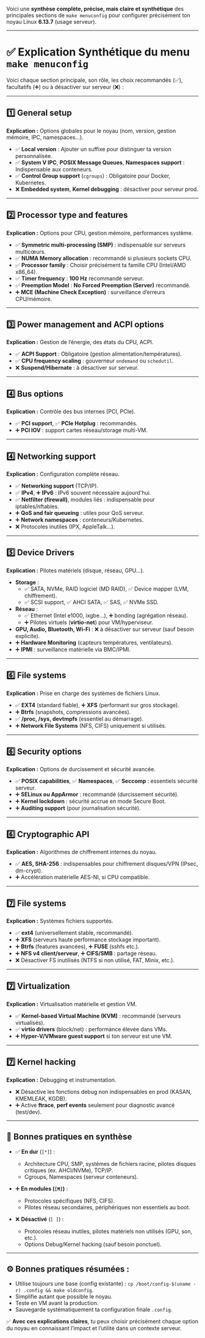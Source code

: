 Voici une **synthèse complète, précise, mais claire et synthétique** des principales sections de `make menuconfig` pour configurer précisément ton noyau Linux **6.13.7** (usage serveur). 

---

# ✅ **Explication Synthétique du menu `make menuconfig`**

Voici chaque section principale, son rôle, les choix recommandés (✅), facultatifs (➕) ou à désactiver sur serveur (❌) :

---

## 1️⃣ **General setup**
**Explication :** Options globales pour le noyau (nom, version, gestion mémoire, IPC, namespaces…).

- ✅ **Local version** : Ajouter un suffixe pour distinguer ta version personnalisée.
- ✅ **System V IPC**, **POSIX Message Queues**, **Namespaces support** : Indispensable aux conteneurs.
- ✅ **Control Group support** (`cgroups`) : Obligatoire pour Docker, Kubernetes.
- ❌ **Embedded system**, **Kernel debugging** : désactiver pour serveur prod.

---

## 2️⃣ **Processor type and features**
**Explication :** Options pour CPU, gestion mémoire, performances système.

- ✅ **Symmetric multi-processing (SMP)** : indispensable sur serveurs multicœurs.
- ✅ **NUMA Memory allocation** : recommandé si plusieurs sockets CPU.
- ✅ **Processor family** : Choisir précisément ta famille CPU (Intel/AMD x86_64).
- ✅ **Timer frequency** : **100 Hz** recommandé serveur.
- ✅ **Preemption Model** : **No Forced Preemption (Server)** recommandé.
- ➕ **MCE (Machine Check Exception)** : surveillance d’erreurs CPU/mémoire.

---

## 3️⃣ **Power management and ACPI options**
**Explication :** Gestion de l’énergie, des états du CPU, ACPI.

- ✅ **ACPI Support** : Obligatoire (gestion alimentation/températures).
- ✅ **CPU frequency scaling** : gouverneur `ondemand` ou `schedutil`.
- ❌ **Suspend/Hibernate** : à désactiver sur serveur.

---

## 4️⃣ **Bus options**
**Explication :** Contrôle des bus internes (PCI, PCIe).

- ✅ **PCI support**, ✅ **PCIe Hotplug** : recommandés.
- ➕ **PCI IOV** : support cartes réseau/storage multi-VM.

---

## 4️⃣ **Networking support**
**Explication :** Configuration complète réseau.

- ✅ **Networking support** (TCP/IP).
- ✅ **IPv4**, ➕ **IPv6** : IPv6 souvent nécessaire aujourd'hui.
- ✅ **Netfilter (firewall)**, modules liés : indispensable pour iptables/nftables.
- ➕ **QoS and fair queueing** : utiles pour QoS serveur.
- ➕ **Network namespaces** : conteneurs/Kubernetes.
- ❌ Protocoles inutiles (IPX, AppleTalk…).

---

## 5️⃣ **Device Drivers**
**Explication :** Pilotes matériels (disque, réseau, GPU…).

- **Storage** :
  - ✅ SATA, NVMe, RAID logiciel (MD RAID), ✅ Device mapper (LVM, chiffrement).
  - ✅ SCSI support, ✅ AHCI SATA, ✅ SAS, ✅ NVMe SSD.
- **Réseau** :
  - ✅ Ethernet (Intel e1000, ixgbe…), ➕ bonding (agrégation réseau).
  - ➕ Pilotes virtuels (**virtio-net**) pour VM/hyperviseur.
- **GPU, Audio, Bluetooth, Wi-Fi** : ❌ à désactiver sur serveur (sauf besoin explicite).
- ➕ **Hardware Monitoring** (capteurs températures, ventilateurs).
- ➕ **IPMI** : surveillance matérielle via BMC/IPMI.

---

## 6️⃣ **File systems**
**Explication :** Prise en charge des systèmes de fichiers Linux.

- ✅ **EXT4** (standard fiable), ➕ **XFS** (performant sur gros stockage).
- ➕ **Btrfs** (snapshots, compressions avancées).
- ✅ **/proc, /sys, devtmpfs** (essentiel au démarrage).
- ➕ **Network File Systems** (NFS, CIFS) uniquement si utilisés.

---

## 6️⃣ **Security options**
**Explication :** Options de durcissement et sécurité avancée.

- ✅ **POSIX capabilities**, ✅ **Namespaces**, ✅ **Seccomp** : essentiels sécurité serveur.
- ➕ **SELinux ou AppArmor** : recommandé (durcissement sécurité).
- ➕ **Kernel lockdown** : sécurité accrue en mode Secure Boot.
- ➕ **Auditing support** (pour journalisation sécurité).

---

## 6️⃣ **Cryptographic API**
**Explication :** Algorithmes de chiffrement internes du noyau.

- ✅ **AES, SHA-256** : indispensables pour chiffrement disques/VPN (IPsec, dm-crypt).
- ➕ Accélération matérielle AES-NI, si CPU compatible.

---

## 7️⃣ **File systems**
**Explication :** Systèmes fichiers supportés.

- ✅ **ext4** (universellement stable, recommandé).
- ➕ **XFS** (serveurs haute performance stockage important).
- ➕ **Btrfs** (features avancées), ➕ **FUSE** (sshfs etc.).
- ➕ **NFS v4 client/serveur**, ➕ **CIFS/SMB** : partage réseau.
- ❌ Désactiver FS inutilisés (NTFS si non utilisé, FAT, Minix, etc.).

---

## 7️⃣ **Virtualization**
**Explication :** Virtualisation matérielle et gestion VM.

- ✅ **Kernel-based Virtual Machine (KVM)** : recommandé (serveurs virtualisés).
- ✅ **virtio drivers** (block/net) : performance élevée dans VMs.
- ➕ **Hyper-V/VMware guest support** si ton serveur est une VM.

---

## 7️⃣ **Kernel hacking**
**Explication :** Debugging et instrumentation.

- ❌ Désactive les fonctions debug non indispensables en prod (KASAN, KMEMLEAK, KGDB).
- ➕ Active **ftrace**, **perf events** seulement pour diagnostic avancé (test/dev).

---

## 🔹 **Bonnes pratiques en synthèse**

- ✅ **En dur** (`[*]`) :
  - Architecture CPU, SMP, systèmes de fichiers racine, pilotes disques critiques (ex. AHCI/NVMe), TCP/IP.
  - Cgroups, Namespaces (serveur conteneurs).

- ➕ **En modules (`[M]`)** :
  - Protocoles spécifiques (NFS, CIFS).
  - Pilotes réseau secondaires, périphériques non essentiels au boot.

- ❌ **Désactivé** (`[ ]`) :
  - Protocoles réseau inutiles, pilotes matériels non utilisés (GPU, son, etc.).
  - Options Debug/Kernel hacking (sauf besoin ponctuel).

---

## ⚙️ **Bonnes pratiques résumées :**
- Utilise toujours une base (config existante) : `cp /boot/config-$(uname -r) .config && make oldconfig`.
- Simplifie autant que possible le noyau.
- Teste en VM avant la production.
- Sauvegarde systématiquement ta configuration finale `.config`.

✅ **Avec ces explications claires**, tu peux choisir précisément chaque option du noyau en connaissant l’impact et l’utilité dans un contexte serveur.